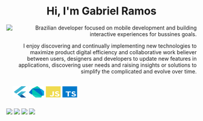 <!--
Here are some ideas to get you started:

- 🔭 I’m currently working on ...
- 🌱 I’m currently learning ...
- 👯 I’m looking to collaborate on ...
- 🤔 I’m looking for help with ...
- 💬 Ask me about ...
- 📫 How to reach me: ...
- 😄 Pronouns: ...
- ⚡ Fun fact: ...
-->

<!-- TITLE -->
<h1 align="center"> Hi, I'm Gabriel Ramos</h1>

<!-- STATS -->
<!-- <img align="right" src="https://github-readme-stats.vercel.app/api?username=whosramoss&&show_icons=false&title_color=191919&icon_color=191919&text_color=ffffffbg_color=ffffff&hide=prs,issues" />-->

<!-- ABOUT 
Brazilian developer focused on mobile development and building interactive experiences for bussines goals.

I enjoy discovering and continually implementing new technologies to maximize product digital efficiency and collaborative work believer between users, designers and developers to update new features in applications, discovering user needs and raising insights or solutions to simplify the complicated and evolve over time.-->


 <div>
  <img align="left" height="180em" src="https://github-readme-stats.vercel.app/api?username=whosramoss&show_icons=true&theme=dracula&include_all_commits=true&count_private=true"/>
    <div align="right">Brazilian developer focused on mobile development and building interactive experiences for bussines goals.

I enjoy discovering and continually implementing new technologies to maximize product digital efficiency and collaborative work believer between users, designers and developers to update new features in applications, discovering user needs and raising insights or solutions to simplify the complicated and evolve over time.</div>
  
</div>
<div style="display: inline_block"><br>
    <img align="center" alt="flutter" height="30" width="40" src="https://raw.githubusercontent.com/devicons/devicon/master/icons/flutter/flutter-original.svg">
  <img align="center" alt="dart" height="30" width="40" src="https://raw.githubusercontent.com/devicons/devicon/master/icons/dart/dart-original.svg">
  <img align="center" alt="javascript" height="30" width="40" src="https://raw.githubusercontent.com/devicons/devicon/master/icons/javascript/javascript-plain.svg">
  <img align="center" alt="typescript" height="30" width="40" src="https://raw.githubusercontent.com/devicons/devicon/master/icons/typescript/typescript-original.svg">
</div>
  
  
  ##
 
<div> 
  <a href="https://twitter.com/whosramoss" target="_blank"><img src="https://img.shields.io/badge/Twitter-1ca0f1?style=for-the-badge&logo=twitter&logoColor=white" target="_blank"></a>
  <a href="https://instagram.com/whosramoss" target="_blank"><img src="https://img.shields.io/badge/-Instagram-%23E4405F?style=for-the-badge&logo=instagram&logoColor=white" target="_blank"></a>
  <a href = "mailto:whosramoss@gmail.com"><img src="https://img.shields.io/badge/-Gmail-%23333?style=for-the-badge&logo=gmail&logoColor=white" target="_blank"></a>
  <a href="https://www.linkedin.com/in/whosramoss" target="_blank"><img src="https://img.shields.io/badge/-LinkedIn-%230077B5?style=for-the-badge&logo=linkedin&logoColor=white" target="_blank"></a> 
</div>
<!-- LANGUAGES 
<img align="center" height="25" src="https://raw.githubusercontent.com/github/explore/80688e429a7d4ef2fca1e82350fe8e3517d3494d/topics/dart/dart.png"></img>&nbsp;<img align="center" height="25" src="https://raw.githubusercontent.com/github/explore/80688e429a7d4ef2fca1e82350fe8e3517d3494d/topics/flutter/flutter.png"></img>&nbsp;
<img align="center" height="25" src="https://raw.githubusercontent.com/github/explore/80688e429a7d4ef2fca1e82350fe8e3517d3494d/topics/android/android.png"></img>&nbsp;<img align="center" height="25" src="https://raw.githubusercontent.com/github/explore/80688e429a7d4ef2fca1e82350fe8e3517d3494d/topics/kotlin/kotlin.png"></img>-->


<!-- SOCIAL 
[![Linkedin Badge](https://img.shields.io/badge/-LinkedIn-blue?style=for-the-badge&logo=Linkedin&logoColor=white&link=https://www.linkedin.com/in/whosramoss)](https://www.linkedin.com/in/whosramoss/)
[![Twitter Badge](https://img.shields.io/badge/-Twitter-1ca0f1?style=for-the-badge&labelColor=1ca0f1&logo=twitter&logoColor=white&link=https://twitter.com/whosramoss)](https://twitter.com/whosramoss)-->



<!-- <p align="left"> <img src="https://komarev.com/ghpvc/?username=whosramos" alt="users" /> </p> -->
